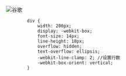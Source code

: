 ![谷歌](http://upload-images.jianshu.io/upload_images/2941543-8090eb10e7aa93f0.png?imageMogr2/auto-orient/strip%7CimageView2/2/w/1240)




```
        div {
            width: 200px;
            display: -webkit-box;
            font-size: 14px;
            line-height: 18px;
            overflow: hidden;
            text-overflow: ellipsis; 
            -webkit-line-clamp: 2; //设置行数
            -webkit-box-orient: vertical;
        }



```
